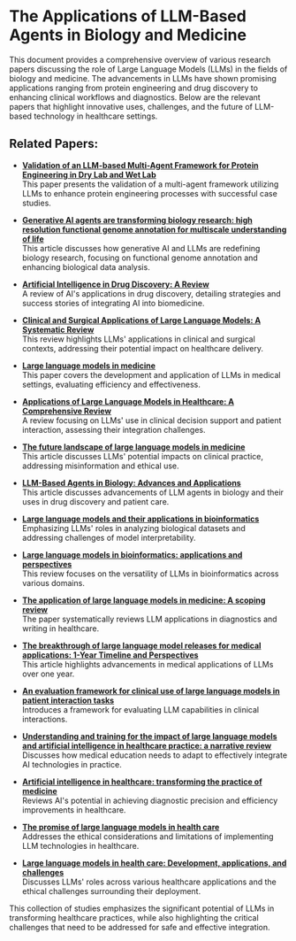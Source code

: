 # The Applications of LLM-Based Agents in Biology and Medicine

This document provides a comprehensive overview of various research papers discussing the role of Large Language Models (LLMs) in the fields of biology and medicine. The advancements in LLMs have shown promising applications ranging from protein engineering and drug discovery to enhancing clinical workflows and diagnostics. Below are the relevant papers that highlight innovative uses, challenges, and the future of LLM-based technology in healthcare settings.

## Related Papers:

- **[Validation of an LLM-based Multi-Agent Framework for Protein Engineering in Dry Lab and Wet Lab](https://arxiv.org/abs/2411.06029v1)**  
  This paper presents the validation of a multi-agent framework utilizing LLMs to enhance protein engineering processes with successful case studies.

- **[Generative AI agents are transforming biology research: high resolution functional genome annotation for multiscale understanding of life](https://www.thelancet.com/journals/ebiom/article/PIIS2352-3964(24)00482-1/fulltext)**  
  This article discusses how generative AI and LLMs are redefining biology research, focusing on functional genome annotation and enhancing biological data analysis.

- **[Artificial Intelligence in Drug Discovery: A Review](https://www.thelancet.com/pdfs/journals/ebiom/PIIS2352-3964(24)00482-1.pdf)**  
  A review of AI's applications in drug discovery, detailing strategies and success stories of integrating AI into biomedicine.

- **[Clinical and Surgical Applications of Large Language Models: A Systematic Review](https://pmc.ncbi.nlm.nih.gov/articles/PMC11172607/)**  
  This review highlights LLMs' applications in clinical and surgical contexts, addressing their potential impact on healthcare delivery.

- **[Large language models in medicine](https://www.nature.com/articles/s41591-023-02448-8)**  
  This paper covers the development and application of LLMs in medical settings, evaluating efficiency and effectiveness.

- **[Applications of Large Language Models in Healthcare: A Comprehensive Review](https://www.nature.com/articles/s41746-024-01083-y.pdf)**  
  A review focusing on LLMs' use in clinical decision support and patient interaction, assessing their integration challenges.

- **[The future landscape of large language models in medicine](https://pmc.ncbi.nlm.nih.gov/articles/PMC10564921/)**  
  This article discusses LLMs' potential impacts on clinical practice, addressing misinformation and ethical use.

- **[LLM-Based Agents in Biology: Advances and Applications](https://www.sciencedirect.com/science/article/pii/S0165993624000220)**  
  This article discusses advancements of LLM agents in biology and their uses in drug discovery and patient care.

- **[Large language models and their applications in bioinformatics](https://www.sciencedirect.com/science/article/pii/S2001037024003209)**  
  Emphasizing LLMs' roles in analyzing biological datasets and addressing challenges of model interpretability.

- **[Large language models in bioinformatics: applications and perspectives](https://pmc.ncbi.nlm.nih.gov/articles/PMC10802675/)**  
  This review focuses on the versatility of LLMs in bioinformatics across various domains.

- **[The application of large language models in medicine: A scoping review](https://www.sciencedirect.com/science/article/pii/S2589004224009350)**  
  The paper systematically reviews LLM applications in diagnostics and writing in healthcare.

- **[The breakthrough of large language model releases for medical applications: 1-Year Timeline and Perspectives](https://pmc.ncbi.nlm.nih.gov/articles/PMC10873461/)**  
  This article highlights advancements in medical applications of LLMs over one year.

- **[An evaluation framework for clinical use of large language models in patient interaction tasks](https://doi.org/10.1038/s41591-024-03328-5)**  
  Introduces a framework for evaluating LLM capabilities in clinical interactions.

- **[Understanding and training for the impact of large language models and artificial intelligence in healthcare practice: a narrative review](https://doi.org/10.1186/s12909-024-06048-z)**  
  Discusses how medical education needs to adapt to effectively integrate AI technologies in practice.

- **[Artificial intelligence in healthcare: transforming the practice of medicine](https://pmc.ncbi.nlm.nih.gov/articles/PMC8285156/)**  
  Reviews AI's potential in achieving diagnostic precision and efficiency improvements in healthcare.

- **[The promise of large language models in health care](https://www.thelancet.com/journals/lancet/article/PIIS0140-6736(23)00216-7/fulltext)**  
  Addresses the ethical considerations and limitations of implementing LLM technologies in healthcare.

- **[Large language models in health care: Development, applications, and challenges](https://doi.org/10.1002/hcs2.61)**  
  Discusses LLMs' roles across various healthcare applications and the ethical challenges surrounding their deployment.

This collection of studies emphasizes the significant potential of LLMs in transforming healthcare practices, while also highlighting the critical challenges that need to be addressed for safe and effective integration.